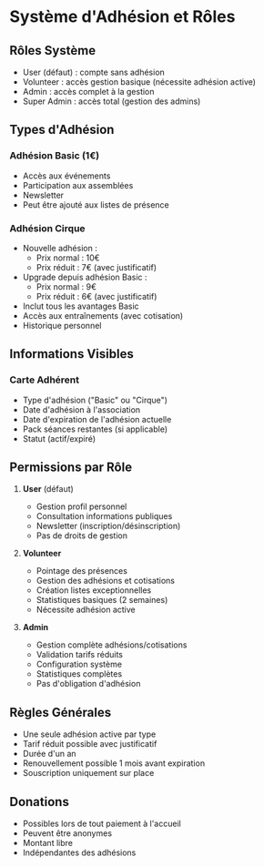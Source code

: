 # Système d'Adhésion et Rôles

## Rôles Système
- User (défaut) : compte sans adhésion
- Volunteer : accès gestion basique (nécessite adhésion active)
- Admin : accès complet à la gestion
- Super Admin : accès total (gestion des admins)

## Types d'Adhésion
### Adhésion Basic (1€)
- Accès aux événements
- Participation aux assemblées
- Newsletter
- Peut être ajouté aux listes de présence

### Adhésion Cirque
- Nouvelle adhésion :
  * Prix normal : 10€
  * Prix réduit : 7€ (avec justificatif)
- Upgrade depuis adhésion Basic :
  * Prix normal : 9€
  * Prix réduit : 6€ (avec justificatif)
- Inclut tous les avantages Basic
- Accès aux entraînements (avec cotisation)
- Historique personnel

## Informations Visibles
### Carte Adhérent
- Type d'adhésion ("Basic" ou "Cirque")
- Date d'adhésion à l'association
- Date d'expiration de l'adhésion actuelle
- Pack séances restantes (si applicable)
- Statut (actif/expiré)

## Permissions par Rôle
1. **User** (défaut)
   - Gestion profil personnel
   - Consultation informations publiques
   - Newsletter (inscription/désinscription)
   - Pas de droits de gestion

2. **Volunteer**
   - Pointage des présences
   - Gestion des adhésions et cotisations
   - Création listes exceptionnelles
   - Statistiques basiques (2 semaines)
   - Nécessite adhésion active

3. **Admin**
   - Gestion complète adhésions/cotisations
   - Validation tarifs réduits
   - Configuration système
   - Statistiques complètes
   - Pas d'obligation d'adhésion

## Règles Générales
- Une seule adhésion active par type
- Tarif réduit possible avec justificatif
- Durée d'un an
- Renouvellement possible 1 mois avant expiration
- Souscription uniquement sur place

## Donations
- Possibles lors de tout paiement à l'accueil
- Peuvent être anonymes
- Montant libre
- Indépendantes des adhésions 